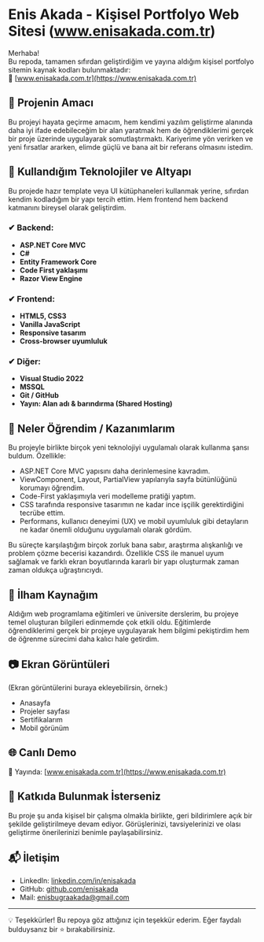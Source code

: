 # Enis Akada - Kişisel Portfolyo Web Sitesi (www.enisakada.com.tr)

Merhaba!  
Bu repoda, tamamen sıfırdan geliştirdiğim ve yayına aldığım kişisel portfolyo sitemin kaynak kodları bulunmaktadır:  
🔗 [www.enisakada.com.tr](https://www.enisakada.com.tr)

## 📌 Projenin Amacı

Bu projeyi hayata geçirme amacım, hem kendimi yazılım geliştirme alanında daha iyi ifade edebileceğim bir alan yaratmak hem de öğrendiklerimi gerçek bir proje üzerinde uygulayarak somutlaştırmaktı. Kariyerime yön verirken ve yeni fırsatlar ararken, elimde güçlü ve bana ait bir referans olmasını istedim.

## 🧱 Kullandığım Teknolojiler ve Altyapı

Bu projede hazır template veya UI kütüphaneleri kullanmak yerine, sıfırdan kendim kodladığım bir yapı tercih ettim. Hem frontend hem backend katmanını bireysel olarak geliştirdim.

### ✔ Backend:
- **ASP.NET Core MVC**
- **C#**
- **Entity Framework Core**
- **Code First yaklaşımı**
- **Razor View Engine**

### ✔ Frontend:
- **HTML5, CSS3**
- **Vanilla JavaScript**
- **Responsive tasarım**
- **Cross-browser uyumluluk**

### ✔ Diğer:
- **Visual Studio 2022**
- **MSSQL**
- **Git / GitHub**
- **Yayın: Alan adı & barındırma (Shared Hosting)**

## 🎯 Neler Öğrendim / Kazanımlarım

Bu projeyle birlikte birçok yeni teknolojiyi uygulamalı olarak kullanma şansı buldum. Özellikle:

- ASP.NET Core MVC yapısını daha derinlemesine kavradım.
- ViewComponent, Layout, PartialView yapılarıyla sayfa bütünlüğünü korumayı öğrendim.
- Code-First yaklaşımıyla veri modelleme pratiği yaptım.
- CSS tarafında responsive tasarımın ne kadar ince işçilik gerektirdiğini tecrübe ettim.
- Performans, kullanıcı deneyimi (UX) ve mobil uyumluluk gibi detayların ne kadar önemli olduğunu uygulamalı olarak gördüm.

Bu süreçte karşılaştığım birçok zorluk bana sabır, araştırma alışkanlığı ve problem çözme becerisi kazandırdı. Özellikle CSS ile manuel uyum sağlamak ve farklı ekran boyutlarında kararlı bir yapı oluşturmak zaman zaman oldukça uğraştırıcıydı.

## 🧠 İlham Kaynağım

Aldığım web programlama eğitimleri ve üniversite derslerim, bu projeye temel oluşturan bilgileri edinmemde çok etkili oldu. Eğitimlerde öğrendiklerimi gerçek bir projeye uygulayarak hem bilgimi pekiştirdim hem de öğrenme sürecimi daha kalıcı hale getirdim.

## 📷 Ekran Görüntüleri

(Ekran görüntülerini buraya ekleyebilirsin, örnek:)
- Anasayfa
- Projeler sayfası
- Sertifikalarım
- Mobil görünüm

## 🌐 Canlı Demo

📍 Yayında: [www.enisakada.com.tr](https://www.enisakada.com.tr)

## 🤝 Katkıda Bulunmak İsterseniz

Bu proje şu anda kişisel bir çalışma olmakla birlikte, geri bildirimlere açık bir şekilde geliştirilmeye devam ediyor. Görüşlerinizi, tavsiyelerinizi ve olası geliştirme önerilerinizi benimle paylaşabilirsiniz.

## 📬 İletişim

- LinkedIn: [linkedin.com/in/enisakada](https://www.linkedin.com/in/enisakada)
- GitHub: [github.com/enisakada](https://github.com/enisakada)
- Mail: enisbugraakada@gmail.com

---

💡 Teşekkürler! Bu repoya göz attığınız için teşekkür ederim. Eğer faydalı bulduysanız bir ⭐ bırakabilirsiniz.
